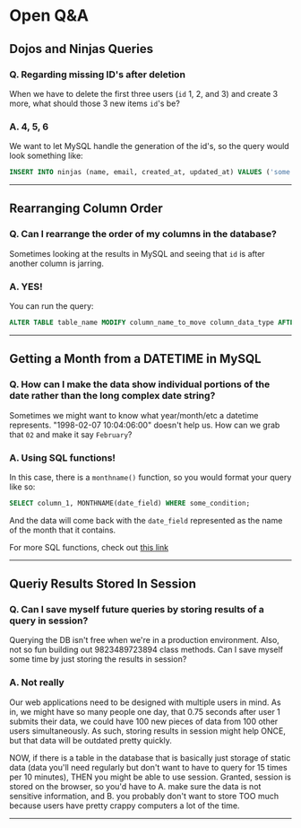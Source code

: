 # Open Q&A

## Dojos and Ninjas Queries
### Q. Regarding missing ID's after deletion
When we have to delete the first three users (`id` 1, 2, and 3) and create 3 more, what should those 3 new items `id`'s be?
### A. 4, 5, 6
We want to let MySQL handle the generation of the id's, so the query would look something like:

```sql
INSERT INTO ninjas (name, email, created_at, updated_at) VALUES ('some name', 'some@email.com', NOW(), NOW());
```

---

## Rearranging Column Order
### Q. Can I rearrange the order of my columns in the database?
Sometimes looking at the results in MySQL and seeing that `id` is after another column is jarring.

### A. YES!

You can run the query: 
```sql
ALTER TABLE table_name MODIFY column_name_to_move column_data_type AFTER column_name_to_move_it_after;
```
 ---

## Getting a Month from a DATETIME in MySQL
### Q. How can I make the data show individual portions of the date rather than the long complex date string?
Sometimes we might want to know what year/month/etc a datetime represents. "1998-02-07 10:04:06:00" doesn't help us. How can we grab that `02` and make it say `February`?

### A. Using SQL functions!
In this case, there is a `monthname()` function, so you would format your query like so:

```sql
SELECT column_1, MONTHNAME(date_field) WHERE some_condition;
```
And the data will come back with the `date_field` represented as the name of the month that it contains.

For more SQL functions, check out [this link](https://www.w3resource.com/mysql/date-and-time-functions/mysql-monthname-function.php)

---

## Queriy Results Stored In Session
### Q. Can I save myself future queries by storing results of a query in session?
Querying the DB isn't free when we're in a production environment. Also, not so fun building out 9823489723894 class methods. Can I save myself some time by just storing the results in session?

### A. Not really
Our web applications need to be designed with multiple users in mind. As in, we might have so many people one day, that 0.75 seconds after user 1 submits their data, we could have 100 new pieces of data from 100 other users simultaneously. As such, storing results in session might help ONCE, but that data will be outdated pretty quickly.

NOW, if there is a table in the database that is basically just storage of static data (data you'll need regularly but don't want to have to query for 15 times per 10 minutes), THEN you might be able to use session. Granted, session is stored on the browser, so you'd have to A. make sure the data is not sensitive information, and B. you probably don't want to store TOO much because users have pretty crappy computers a lot of the time. 

---